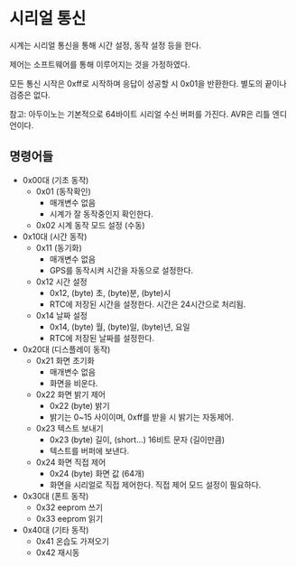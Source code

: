 # 시리얼 통신

시계는 시리얼 통신을 통해 시간 설정, 동작 설정 등을 한다.

제어는 소프트웨어를 통해 이루어지는 것을 가정하였다.

모든 통신 시작은 0xff로 시작하며 응답이 성공할 시 0x01을 반환한다. 별도의 끝이나 검증은 없다.

참고: 아두이노는 기본적으로 64바이트 시리얼 수신 버퍼를 가진다. AVR은 리틀 엔디언이다.


## 명령어들
 - 0x00대 (기초 동작)
   - 0x01 (동작확인)
     - 매개변수 없음
     - 시계가 잘 동작중인지 확인한다.
   - 0x02 시계 동작 모드 설정 (수동)
 - 0x10대 (시간 동작)
   - 0x11 (동기화)
     - 매개변수 없음
     - GPS를 동작시켜 시간을 자동으로 설정한다.
   - 0x12 시간 설정
     - 0x12, (byte) 초, (byte)분, (byte)시
     - RTC에 저장된 시간을 설정한다. 시간은 24시간으로 처리됨.
   - 0x14 날짜 설정
     - 0x14, (byte) 월, (byte)일, (byte)년, 요일
     - RTC에 저장된 날짜를 설정한다.
 - 0x20대 (디스플레이 동작)
   - 0x21 화면 초기화
     - 매개변수 없음
     - 화면을 비운다.
   - 0x22 화면 밝기 제어
     - 0x22 (byte) 밝기
     - 밝기는 0~15 사이이며, 0xff를 받을 시 밝기는 자동제어.
   - 0x23 텍스트 보내기
     - 0x23 (byte) 길이, (short...) 16비트 문자 (길이만큼)
     - 텍스트를 버퍼에 보낸다.
   - 0x24 화면 직접 제어
     - 0x24 (byte) 화면 값 (64개)
     - 화면을 시리얼로 직접 제어한다. 직접 제어 모드 설정이 필요하다.
 - 0x30대 (폰트 동작)
   - 0x32 eeprom 쓰기
   - 0x33 eeprom 읽기
 - 0x40대 (기타 동작)
   - 0x41 온습도 가져오기
   - 0x42 재시동
